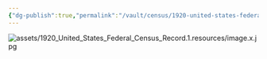 ```yaml
---
{"dg-publish":true,"permalink":"/vault/census/1920-united-states-federal-census-record-1/","tags":["Clayton-Shaffer","Dorcas-McClung","Mary-C-Amick"]}
---
```


![assets/1920_United_States_Federal_Census_Record.1.resources/image.x.jpg](/img/user/assets/1920_United_States_Federal_Census_Record.1.resources/image.x.jpg)
